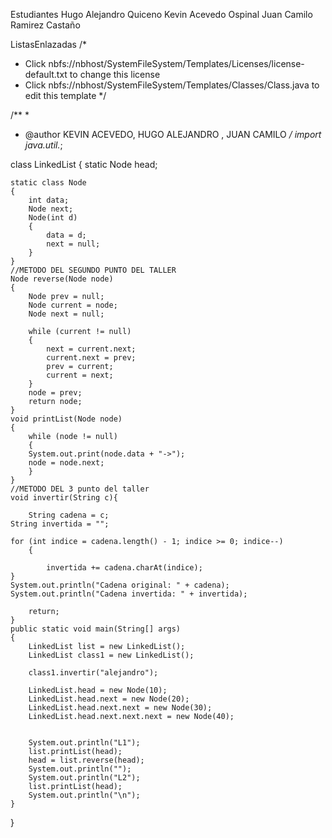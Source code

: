 Estudiantes 
Hugo Alejandro Quiceno
Kevin Acevedo Ospinal 
Juan Camilo Ramirez Castaño

ListasEnlazadas
/*
 * Click nbfs://nbhost/SystemFileSystem/Templates/Licenses/license-default.txt to change this license
 * Click nbfs://nbhost/SystemFileSystem/Templates/Classes/Class.java to edit this template
 */

/**
 *
 * @author KEVIN ACEVEDO, HUGO ALEJANDRO , JUAN CAMILO
 */
import java.util.*;


class LinkedList {
    static Node head;
    
    static class Node 
    { 
        int data; 
        Node next; 
        Node(int d) 
        { 
            data = d; 
            next = null; 
        } 
    }
    //METODO DEL SEGUNDO PUNTO DEL TALLER
    Node reverse(Node node) 
    { 
        Node prev = null; 
        Node current = node; 
        Node next = null;
        
        while (current != null) 
        { 
            next = current.next; 
            current.next = prev; 
            prev = current; 
            current = next; 
        } 
        node = prev; 
        return node; 
    } 
    void printList(Node node)   
    { 
        while (node != null) 
        { 
        System.out.print(node.data + "->"); 
        node = node.next; 
        } 
    }
    //METODO DEL 3 punto del taller 
    void invertir(String c){
        
        String cadena = c;	
	String invertida = "";
		
	for (int indice = cadena.length() - 1; indice >= 0; indice--) 
        {
			
            invertida += cadena.charAt(indice);
	}
	System.out.println("Cadena original: " + cadena);
	System.out.println("Cadena invertida: " + invertida);
              
        return;
    }
    public static void main(String[] args) 
    { 
        LinkedList list = new LinkedList(); 
        LinkedList class1 = new LinkedList();
        
        class1.invertir("alejandro");
        
        LinkedList.head = new Node(10); 
        LinkedList.head.next = new Node(20); 
        LinkedList.head.next.next = new Node(30); 
        LinkedList.head.next.next.next = new Node(40); 
        
        
        System.out.println("L1"); 
        list.printList(head); 
        head = list.reverse(head); 
        System.out.println(""); 
        System.out.println("L2"); 
        list.printList(head);
        System.out.println("\n");
    } 
}


